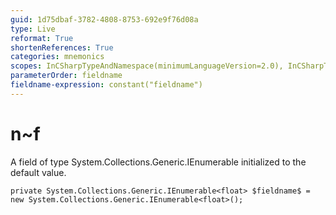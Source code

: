 ```yaml
---
guid: 1d75dbaf-3782-4808-8753-692e9f76d08a
type: Live
reformat: True
shortenReferences: True
categories: mnemonics
scopes: InCSharpTypeAndNamespace(minimumLanguageVersion=2.0), InCSharpTypeMember(minimumLanguageVersion=2.0)
parameterOrder: fieldname
fieldname-expression: constant("fieldname")
---
```


# n~f

A field of type System.Collections.Generic.IEnumerable<float> initialized to the default value.

```
private System.Collections.Generic.IEnumerable<float> $fieldname$ = new System.Collections.Generic.IEnumerable<float>();
```

